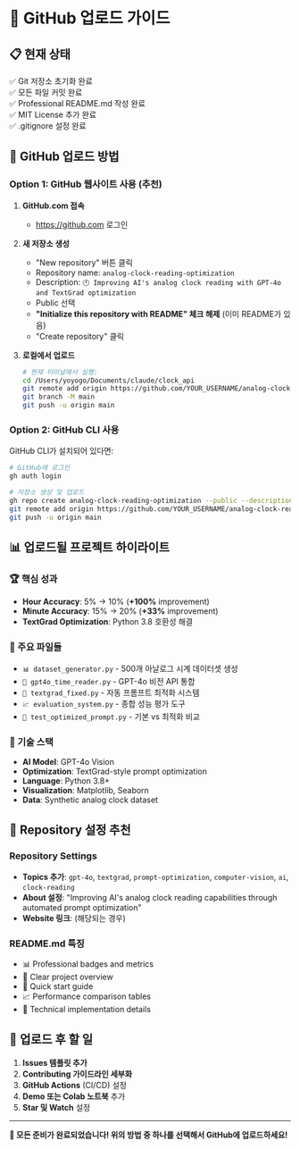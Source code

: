 # 🚀 GitHub 업로드 가이드

## 📋 현재 상태
✅ Git 저장소 초기화 완료  
✅ 모든 파일 커밋 완료  
✅ Professional README.md 작성 완료  
✅ MIT License 추가 완료  
✅ .gitignore 설정 완료  

## 🎯 GitHub 업로드 방법

### Option 1: GitHub 웹사이트 사용 (추천)

1. **GitHub.com 접속**
   - https://github.com 로그인

2. **새 저장소 생성**
   - "New repository" 버튼 클릭
   - Repository name: `analog-clock-reading-optimization`
   - Description: `🕐 Improving AI's analog clock reading with GPT-4o and TextGrad optimization`
   - Public 선택
   - **"Initialize this repository with README" 체크 해제** (이미 README가 있음)
   - "Create repository" 클릭

3. **로컬에서 업로드**
   ```bash
   # 현재 터미널에서 실행:
   cd /Users/yoyogo/Documents/claude/clock_api
   git remote add origin https://github.com/YOUR_USERNAME/analog-clock-reading-optimization.git
   git branch -M main
   git push -u origin main
   ```

### Option 2: GitHub CLI 사용

GitHub CLI가 설치되어 있다면:

```bash
# GitHub에 로그인
gh auth login

# 저장소 생성 및 업로드
gh repo create analog-clock-reading-optimization --public --description "🕐 Improving AI's analog clock reading with GPT-4o and TextGrad optimization"
git remote add origin https://github.com/YOUR_USERNAME/analog-clock-reading-optimization.git
git push -u origin main
```

## 📊 업로드될 프로젝트 하이라이트

### 🏆 핵심 성과
- **Hour Accuracy**: 5% → 10% (**+100%** improvement)
- **Minute Accuracy**: 15% → 20% (**+33%** improvement)
- **TextGrad Optimization**: Python 3.8 호환성 해결

### 📁 주요 파일들
- `📊 dataset_generator.py` - 500개 아날로그 시계 데이터셋 생성
- `🤖 gpt4o_time_reader.py` - GPT-4o 비전 API 통합
- `🔧 textgrad_fixed.py` - 자동 프롬프트 최적화 시스템
- `📈 evaluation_system.py` - 종합 성능 평가 도구
- `🧪 test_optimized_prompt.py` - 기본 vs 최적화 비교

### 🎯 기술 스택
- **AI Model**: GPT-4o Vision
- **Optimization**: TextGrad-style prompt optimization
- **Language**: Python 3.8+
- **Visualization**: Matplotlib, Seaborn
- **Data**: Synthetic analog clock dataset

## 🌟 Repository 설정 추천

### Repository Settings
- **Topics 추가**: `gpt-4o`, `textgrad`, `prompt-optimization`, `computer-vision`, `ai`, `clock-reading`
- **About 설정**: "Improving AI's analog clock reading capabilities through automated prompt optimization"
- **Website 링크**: (해당되는 경우)

### README.md 특징
- 📊 Professional badges and metrics
- 🎯 Clear project overview
- 🚀 Quick start guide
- 📈 Performance comparison tables
- 🔧 Technical implementation details

## 🎉 업로드 후 할 일

1. **Issues 템플릿 추가**
2. **Contributing 가이드라인 세부화**
3. **GitHub Actions** (CI/CD) 설정
4. **Demo 또는 Colab 노트북** 추가
5. **Star 및 Watch** 설정

---

**🚀 모든 준비가 완료되었습니다! 위의 방법 중 하나를 선택해서 GitHub에 업로드하세요!**